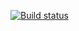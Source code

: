 [![Build status](https://ci.appveyor.com/api/projects/status/j04qiriitj10dobt?svg=true)](https://ci.appveyor.com/project/ns-morozova/react-component-class-based)
